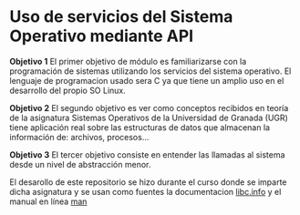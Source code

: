 # Uso de servicios del Sistema Operativo mediante API

**Objetivo 1** El primer objetivo de módulo es familiarizarse con la programación de sistemas utilizando los servicios del sistema operativo. El lenguaje de programacion usado sera C ya que tiene un amplio uso en el desarrollo del propio SO Linux. 

**Objetivo 2** El segundo objetivo es ver como conceptos recibidos en teoría de la asignatura Sistemas Operativos de la Universidad de Granada (UGR) tiene aplicación real sobre las estructuras de datos que almacenan la información de: archivos, procesos...

**Objetivo 3** El tercer objetivo consiste en entender las llamadas al sistema desde un nivel de abstracción menor. 

El desarollo de este repositorio se hizo durante el curso donde se imparte dicha asignatura y se usan como fuentes la documentacion [libc.info](https://sourceware.org/glibc/manual/latest/html_mono/libc.html) y el manual en línea [man](https://man.cx/)

